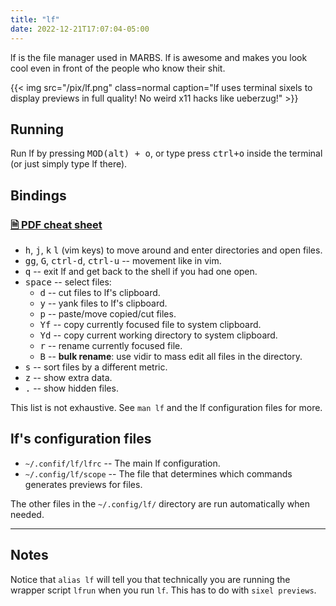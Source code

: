 ```yaml
---
title: "lf"
date: 2022-12-21T17:07:04-05:00
---
```


lf is the file manager used in MARBS.
lf is awesome and makes you look cool even in front of the people who know their shit.

{{< img src="/pix/lf.png" class=normal caption="lf uses terminal sixels to display previews in full quality! No weird x11 hacks like ueberzug!" >}}

## Running

Run lf by pressing <kbd>MOD(alt) + o</kbd>, or type press <kbd>ctrl+o</kbd> inside the terminal (or just simply type lf there).

## Bindings
### [🗎 PDF cheat sheet](/lf_guide.pdf)
- <kbd>h</kbd>, <kbd>j</kbd>, <kbd>k</kbd> <kbd>l</kbd> (vim keys) to move around and enter directories and open files.
- <kbd>gg</kbd>, <kbd>G</kbd>, <kbd>ctrl-d</kbd>,  <kbd>ctrl-u</kbd> -- movement like in vim.
- <kbd>q</kbd> -- exit lf and get back to the shell if you had one open.
- <kbd>space</kbd> -- select files:
	- <kbd>d</kbd> -- cut files to lf's clipboard.
	- <kbd>y</kbd> -- yank files to lf's clipboard.
	- <kbd>p</kbd> -- paste/move copied/cut files.
	- <kbd>Yf</kbd> -- copy currently focused file to system clipboard.
	- <kbd>Yd</kbd> -- copy current working directory to system clipboard.
	- <kbd>r</kbd> -- rename currently focused file.
	- <kbd>B</kbd> -- **bulk rename**: use vidir to mass edit all files in the directory.
- <kbd>s</kbd> -- sort files by a different metric.
- <kbd>z</kbd> -- show extra data.
- <kbd>.</kbd> -- show hidden files.

This list is not exhaustive. See `man lf` and the lf configuration files for more.

## lf's configuration files

- `~/.confif/lf/lfrc` -- The main lf configuration.
- `~/.config/lf/scope` -- The file that determines which commands generates previews for files.

The other files in the `~/.config/lf/` directory are run automatically when needed.

---

## Notes

Notice that `alias lf` will tell you that technically you are running the
wrapper script `lfrun` when you run `lf`. This has to do with `sixel previews`.
